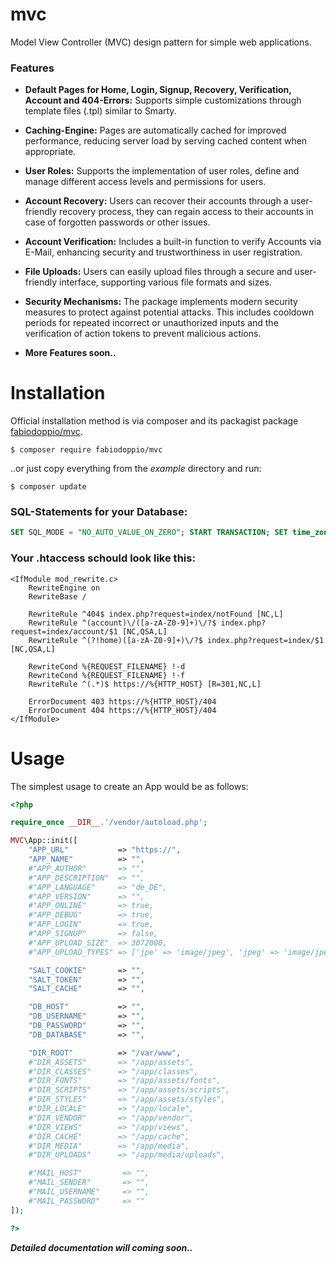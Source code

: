 # mvc
Model View Controller (MVC) design pattern for simple web applications.

### Features

- **Default Pages for Home, Login, Signup, Recovery, Verification, Account and 404-Errors:** Supports simple customizations through template files (.tpl) similar to Smarty.

- **Caching-Engine:** Pages are automatically cached for improved performance, reducing server load by serving cached content when appropriate.

- **User Roles:** Supports the implementation of user roles, define and manage different access levels and permissions for users.

- **Account Recovery:** Users can recover their accounts through a user-friendly recovery process, they can regain access to their accounts in case of forgotten passwords or other issues.

- **Account Verification:**  Includes a built-in function to verify Accounts via E-Mail, enhancing security and trustworthiness in user registration.

- **File Uploads:** Users can easily upload files through a secure and user-friendly interface, supporting various file formats and sizes.

- **Security Mechanisms:** The package implements modern security measures to protect against potential attacks. This includes cooldown periods for repeated incorrect or unauthorized inputs and the verification of action tokens to prevent malicious actions.

- **More Features soon..**


Installation
============

Official installation method is via composer and its packagist package [fabiodoppio/mvc](https://packagist.org/packages/fabiodoppio/mvc).

```
$ composer require fabiodoppio/mvc
```

..or just copy everything from the _example_ directory and run:
```
$ composer update
```

### SQL-Statements for your Database:

```sql
SET SQL_MODE = "NO_AUTO_VALUE_ON_ZERO"; START TRANSACTION; SET time_zone = "+00:00"; CREATE TABLE `app_accounts`( `id` int UNSIGNED NOT NULL, `username` varchar(64) CHARACTER SET utf8mb4 COLLATE utf8mb4_general_ci NOT NULL, `email` varchar(64) CHARACTER SET utf8mb4 COLLATE utf8mb4_general_ci NOT NULL, `password` varchar(64) CHARACTER SET utf8mb4 COLLATE utf8mb4_general_ci NOT NULL, `token` varchar(64) CHARACTER SET utf8mb4 COLLATE utf8mb4_general_ci NOT NULL, `role` int UNSIGNED NOT NULL, `registered` datetime NOT NULL DEFAULT CURRENT_TIMESTAMP, `lastaction` datetime NOT NULL DEFAULT CURRENT_TIMESTAMP ON UPDATE CURRENT_TIMESTAMP) ENGINE=InnoDB DEFAULT CHARSET=utf8mb4 COLLATE=utf8mb4_general_ci; CREATE TABLE `app_accounts_watchlist` ( `id` int UNSIGNED NOT NULL, `request` varchar(64) CHARACTER SET utf8mb4 COLLATE utf8mb4_general_ci NOT NULL, `detected` datetime NOT NULL DEFAULT CURRENT_TIMESTAMP ) ENGINE=InnoDB DEFAULT CHARSET=utf8mb4 COLLATE=utf8mb4_general_ci; CREATE TABLE `app_badwords` ( `id` int UNSIGNED NOT NULL, `badword` varchar(64) CHARACTER SET utf8mb4 COLLATE utf8mb4_general_ci NOT NULL ) ENGINE=InnoDB DEFAULT CHARSET=utf8mb4 COLLATE=utf8mb4_general_ci; CREATE TABLE `app_roles` ( `id` int UNSIGNED NOT NULL, `name` varchar(64) CHARACTER SET utf8mb4 COLLATE utf8mb4_general_ci NOT NULL ) ENGINE=InnoDB DEFAULT CHARSET=utf8mb4 COLLATE=utf8mb4_general_ci; INSERT INTO `app_roles` (`id`, `name`) VALUES (1, 'Blocked'), (2, 'Deactivated'), (3, 'Guest'), (4, 'User'), (5, 'Verified'), (6, 'Moderator'), (7, 'Administrator'); ALTER TABLE `app_accounts` ADD PRIMARY KEY (`id`), ADD UNIQUE KEY `username` (`username`), ADD UNIQUE KEY `email` (`email`), ADD KEY `role` (`role`); ALTER TABLE `app_accounts_watchlist` ADD PRIMARY KEY (`id`,`detected`); ALTER TABLE `app_badwords` ADD PRIMARY KEY (`id`); ALTER TABLE `app_roles` ADD PRIMARY KEY (`id`); ALTER TABLE `app_accounts` MODIFY `id` int UNSIGNED NOT NULL AUTO_INCREMENT; ALTER TABLE `app_badwords` MODIFY `id` int UNSIGNED NOT NULL AUTO_INCREMENT; ALTER TABLE `app_roles` MODIFY `id` int UNSIGNED NOT NULL AUTO_INCREMENT, AUTO_INCREMENT=8; ALTER TABLE `app_accounts` ADD CONSTRAINT `app_accounts_ibfk_1` FOREIGN KEY (`role`) REFERENCES `app_roles` (`id`) ON UPDATE CASCADE; ALTER TABLE `app_accounts_watchlist` ADD CONSTRAINT `app_accounts_watchlist_ibfk_1` FOREIGN KEY (`id`) REFERENCES `app_accounts` (`id`) ON DELETE CASCADE ON UPDATE CASCADE; COMMIT;
```


### Your .htaccess schould look like this:

```
<IfModule mod_rewrite.c>
    RewriteEngine on
    RewriteBase /

    RewriteRule ^404$ index.php?request=index/notFound [NC,L]
    RewriteRule ^(account)\/([a-zA-Z0-9]+)\/?$ index.php?request=index/account/$1 [NC,QSA,L]
    RewriteRule ^(?!home)([a-zA-Z0-9]+)\/?$ index.php?request=index/$1 [NC,QSA,L]
    
    RewriteCond %{REQUEST_FILENAME} !-d
    RewriteCond %{REQUEST_FILENAME} !-f
    RewriteRule ^(.*)$ https://%{HTTP_HOST} [R=301,NC,L]

    ErrorDocument 403 https://%{HTTP_HOST}/404
    ErrorDocument 404 https://%{HTTP_HOST}/404
</IfModule>
```


Usage
=====

The simplest usage to create an App would be as follows:

```php
<?php

require_once __DIR__.'/vendor/autoload.php';

MVC\App::init([
    "APP_URL"           => "https://",
    "APP_NAME"          => "",
    #"APP_AUTHOR"       => "",
    #"APP_DESCRIPTION"  => "",
    #"APP_LANGUAGE"     => "de_DE",
    #"APP_VERSION"      => "",
    #"APP_ONLINE"       => true,
    #"APP_DEBUG"        => true,
    #"APP_LOGIN"        => true,
    #"APP_SIGNUP"       => false,
    #"APP_UPLOAD_SIZE"  => 3072000,
    #"APP_UPLOAD_TYPES" => ['jpe' => 'image/jpeg', 'jpeg' => 'image/jpeg', 'jpg' => 'image/jpg', 'png' => 'image/png', 'gif' => 'image/gif'],

    "SALT_COOKIE"       => "",
    "SALT_TOKEN"        => "",
    "SALT_CACHE"        => "",

    "DB_HOST"           => "",
    "DB_USERNAME"       => "",
    "DB_PASSWORD"       => "",
    "DB_DATABASE"       => "",

    "DIR_ROOT"          => "/var/www",
    #"DIR_ASSETS"       => "/app/assets",
    #"DIR_CLASSES"      => "/app/classes",
    #"DIR_FONTS"        => "/app/assets/fonts",    
    #"DIR_SCRIPTS"      => "/app/assets/scripts",
    #"DIR_STYLES"       => "/app/assets/styles",
    #"DIR_LOCALE"       => "/app/locale",
    #"DIR_VENDOR"       => "/app/vendor",
    #"DIR_VIEWS"        => "/app/views",
    #"DIR_CACHE"        => "/app/cache",
    #"DIR_MEDIA"        => "/app/media",
    #"DIR_UPLOADS"      => "/app/media/uploads",

    #"MAIL_HOST"         => "",
    #"MAIL_SENDER"       => "",
    #"MAIL_USERNAME"     => "",
    #"MAIL_PASSWORD"     => ""
]);

?>
```

***Detailed documentation will coming soon..***
